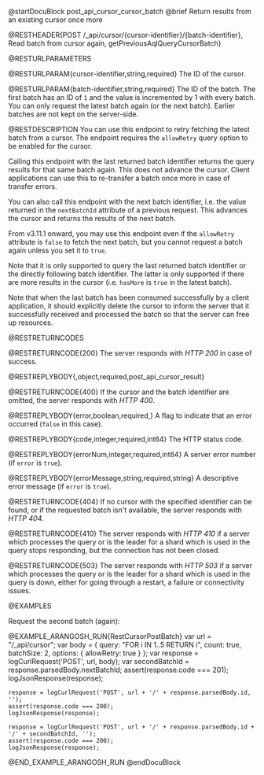 
@startDocuBlock post_api_cursor_cursor_batch
@brief Return results from an existing cursor once more

@RESTHEADER{POST /_api/cursor/{cursor-identifier}/{batch-identifier}, Read batch from cursor again, getPreviousAqlQueryCursorBatch}

@RESTURLPARAMETERS

@RESTURLPARAM{cursor-identifier,string,required}
The ID of the cursor.

@RESTURLPARAM{batch-identifier,string,required}
The ID of the batch. The first batch has an ID of `1` and the value is
incremented by 1 with every batch. You can only request the latest batch again
(or the next batch). Earlier batches are not kept on the server-side.

@RESTDESCRIPTION
You can use this endpoint to retry fetching the latest batch from a cursor.
The endpoint requires the `allowRetry` query option to be enabled for the cursor.

Calling this endpoint with the last returned batch identifier returns the
query results for that same batch again. This does not advance the cursor.
Client applications can use this to re-transfer a batch once more in case of
transfer errors.

You can also call this endpoint with the next batch identifier, i.e. the value
returned in the `nextBatchId` attribute of a previous request. This advances the
cursor and returns the results of the next batch.

From v3.11.1 onward, you may use this endpoint even if the `allowRetry`
attribute is `false` to fetch the next batch, but you cannot request a batch
again unless you set it to `true`.

Note that it is only supported to query the last returned batch identifier or
the directly following batch identifier. The latter is only supported if there
are more results in the cursor (i.e. `hasMore` is `true` in the latest batch).

Note that when the last batch has been consumed successfully by a client
application, it should explicitly delete the cursor to inform the server that it
successfully received and processed the batch so that the server can free up
resources.

@RESTRETURNCODES

@RESTRETURNCODE{200}
The server responds with *HTTP 200* in case of success.

@RESTREPLYBODY{,object,required,post_api_cursor_result}

@RESTRETURNCODE{400}
If the cursor and the batch identifier are omitted, the server responds with
*HTTP 400*.

@RESTREPLYBODY{error,boolean,required,}
A flag to indicate that an error occurred (`false` in this case).

@RESTREPLYBODY{code,integer,required,int64}
The HTTP status code.

@RESTREPLYBODY{errorNum,integer,required,int64}
A server error number (if `error` is `true`).

@RESTREPLYBODY{errorMessage,string,required,string}
A descriptive error message (if `error` is `true`).

@RESTRETURNCODE{404}
If no cursor with the specified identifier can be found, or if the requested
batch isn't available, the server responds with *HTTP 404*.

@RESTRETURNCODE{410}
The server responds with *HTTP 410* if a server which processes the query
or is the leader for a shard which is used in the query stops responding, but 
the connection has not been closed.

@RESTRETURNCODE{503}
The server responds with *HTTP 503* if a server which processes the query
or is the leader for a shard which is used in the query is down, either for 
going through a restart, a failure or connectivity issues.

@EXAMPLES

Request the second batch (again):

@EXAMPLE_ARANGOSH_RUN{RestCursorPostBatch}
    var url = "/_api/cursor";
    var body = {
      query: "FOR i IN 1..5 RETURN i",
      count: true,
      batchSize: 2,
      options: {
        allowRetry: true
      }
    };
    var response = logCurlRequest('POST', url, body);
    var secondBatchId = response.parsedBody.nextBatchId;
    assert(response.code === 201);
    logJsonResponse(response);

    response = logCurlRequest('POST', url + '/' + response.parsedBody.id, '');
    assert(response.code === 200);
    logJsonResponse(response);

    response = logCurlRequest('POST', url + '/' + response.parsedBody.id + '/' + secondBatchId, '');
    assert(response.code === 200);
    logJsonResponse(response);
@END_EXAMPLE_ARANGOSH_RUN
@endDocuBlock

